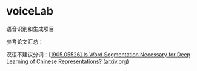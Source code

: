 # voiceLab
语音识别和生成项目





参考论文汇总：

汉语不建议分词：[[1905.05526\] Is Word Segmentation Necessary for Deep Learning of Chinese Representations? (arxiv.org)](https://ar5iv.labs.arxiv.org/html/1905.05526)


